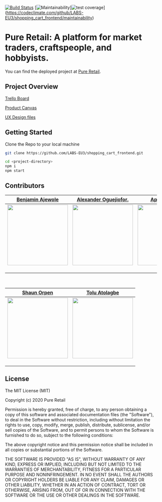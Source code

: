 [![Build Status](https://travis-ci.org/LABS-EU3/shopping_cart_frontend.svg?branch=develop)](https://travis-ci.org/LABS-EU3/shopping_cart_frontend) [![Maintainability](https://api.codeclimate.com/v1/badges/e4939629daab9f9af12a/maintainability)]![test coverage](https://api.codeclimate.com/v1/badges/e4939629daab9f9af12a/test_coverage)](https://codeclimate.com/github/LABS-EU3/shopping_cart_frontend/maintainability)

# Pure Retail: A platform for market traders, craftspeople, and hobbyists.

You can find the deployed project at [Pure Retail](https://app.pure-retail.com/). 

## Project Overview

[Trello Board](https://trello.com/b/Fd4uaBH3/shopping-cart-eu3)

[Product Canvas](https://www.notion.so/EU3-Shopping-Cart-2c1a52d3eabe429b95f3c6e56beaf174)

[UX Design files](https://www.figma.com/file/rwEo1sbbyA7OnWRthcDcQS/Pure-Retail-UI-Designs?node-id=981%3A1437)

## Getting Started

Clone the Repo to your local machine

```bash
git clone https://github.com/LABS-EU3/shopping_cart_frontend.git

```

```bash
cd <project-directory>
npm i
npm start
```

## Contributors

|                                    [Benjamin Ajewole](https://benjaminajewole.com/)                                     |                                 [Alexander Oguejiofor.](https://github.com/kip-guile)                                  |                                      [Apetsi Ampiah](https://github.com/aapetsi)                                      |                                    [Dimeji Lawal-Are](https://github.com/DimejiAre)                                     |                                     [Justin Irabor](https://github.com/vunderkind)                                      |
| :---------------------------------------------------------------------------------------------------------------------: | :--------------------------------------------------------------------------------------------------------------------: | :-------------------------------------------------------------------------------------------------------------------: | :---------------------------------------------------------------------------------------------------------------------: | :---------------------------------------------------------------------------------------------------------------------: |
| [<img src="https://avatars0.githubusercontent.com/u/30627428?s=400&v=4" width = "200" />](https://github.com/Rexben001) | [<img src="https://avatars1.githubusercontent.com/u/38817414?s=400&v=4" width = "200" />](https://github.com/kip-guile) | [<img src="https://avatars3.githubusercontent.com/u/35830971?s=400&v=4" width = "200" />](https://github.com/aapetsi) | [<img src="https://avatars1.githubusercontent.com/u/26689297?s=400&v=4" width = "200" />](https://github.com/DimejiAre) | [<img src="https://avatars1.githubusercontent.com/u/13500685?s=400&v=4" width = "200" />](https://github.com/vunderkind) |
|                 [<img src="https://github.com/favicon.ico" width="15"> ](https://github.com/Rexben001)                  |                 [<img src="https://github.com/favicon.ico" width="15"> ](https://github.com/kip-guile)                 |                 [<img src="https://github.com/favicon.ico" width="15"> ](https://github.com/aapetsi)                  |                 [<img src="https://github.com/favicon.ico" width="15"> ](https://github.com/DimejiAre)                  |                 [<img src="https://github.com/favicon.ico" width="15"> ](https://github.com/vunderkind)                 |

<br>

|                                                                                                            [Shaun Orpen](https://github.com/shaunorpen)                                                                                                            |                                                           [Tolu Atolagbe](https://github.com/tolls-3)                                                            |
| :----------------------------------------------------------------------------------------------------------------------------------------------------------------------------------------------------------------------------------------------------------------: | :--------------------------------------------------------------------------------------------------------------------------------------------------------------: |
| [<img src="https://avatars1.githubusercontent.com/u/2945878?s=400&v=4" width = "200" />](https://github.com/shaunorpen) | [<img src="https://avatars1.githubusercontent.com/u/53542238?s=400&v=4" width = "200" />](https://github.com/tolls-3) |
|                                                                                      [<img src="https://github.com/favicon.ico" width="15"> ](https://github.com/shaunorpen)                                                                                       |                                       [<img src="https://github.com/favicon.ico" width="15"> ](https://github.com/tolls-3)                                       |

## License

The MIT License (MIT)

Copyright (c) 2020 Pure Retail

Permission is hereby granted, free of charge, to any person obtaining a copy of this software and associated documentation files (the "Software"), to deal in the Software without restriction, including without limitation the rights to use, copy, modify, merge, publish, distribute, sublicense, and/or sell copies of the Software, and to permit persons to whom the Software is furnished to do so, subject to the following conditions:

The above copyright notice and this permission notice shall be included in all copies or substantial portions of the Software.

THE SOFTWARE IS PROVIDED "AS IS", WITHOUT WARRANTY OF ANY KIND, EXPRESS OR IMPLIED, INCLUDING BUT NOT LIMITED TO THE WARRANTIES OF MERCHANTABILITY, FITNESS FOR A PARTICULAR PURPOSE AND NONINFRINGEMENT. IN NO EVENT SHALL THE AUTHORS OR COPYRIGHT HOLDERS BE LIABLE FOR ANY CLAIM, DAMAGES OR OTHER LIABILITY, WHETHER IN AN ACTION OF CONTRACT, TORT OR OTHERWISE, ARISING FROM, OUT OF OR IN CONNECTION WITH THE SOFTWARE OR THE USE OR OTHER DEALINGS IN THE SOFTWARE.
